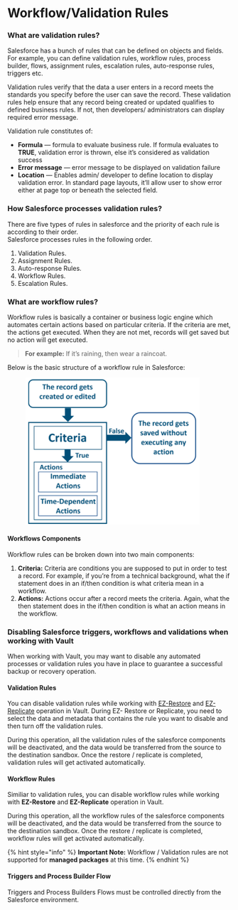 # Workflow/Validation Rules

### What are validation rules? <a href="#what-are-validation-rules" id="what-are-validation-rules"></a>

Salesforce has a bunch of rules that can be defined on objects and fields. For example, you can define validation rules, workflow rules, process builder, flows, assignment rules, escalation rules, auto-response rules, triggers etc.

Validation rules verify that the data a user enters in a record meets the standards you specify before the user can save the record. These validation rules help ensure that any record being created or updated qualifies to defined business rules. If not, then developers/ administrators can display required error message.

Validation rule constitutes of:

* **Formula** — formula to evaluate business rule. If formula evaluates to **TRUE**, validation error is thrown, else it’s considered as validation success
* **Error message** — error message to be displayed on validation failure
* **Location** — Enables admin/ developer to define location to display validation error. In standard page layouts, it’ll allow user to show error either at page top or beneath the selected field.

### How Salesforce processes validation rules? <a href="#how-salesforce-processes-validation-rules" id="how-salesforce-processes-validation-rules"></a>

There are five types of rules in salesforce and the priority of each rule is according to their order.\
Salesforce processes rules in the following order.

1. Validation Rules.
2. Assignment Rules.
3. Auto-response Rules.
4. Workflow Rules.
5. Escalation Rules.

### What are workflow rules? <a href="#what-are-workflow-rules" id="what-are-workflow-rules"></a>

Workflow rules is basically a container or business logic engine which automates certain actions based on particular criteria. If the criteria are met, the actions get executed. When they are not met, records will get saved but no action will get executed.

> **For example:** If it’s raining, then wear a raincoat.

Below is the basic structure of a workflow rule in Salesforce:

<figure><img src="../../../.gitbook/assets/image (138).png" alt="" width="393"><figcaption></figcaption></figure>

#### Workflows Components <a href="#workflows-components" id="workflows-components"></a>

Workflow rules can be broken down into two main components:

1. **Criteria:** Criteria are conditions you are supposed to put in order to test a record. For example, if you’re from a technical background, what the if statement does in an if/then condition is what criteria mean in a workflow.
2. **Actions:** Actions occur after a record meets the criteria. Again, what the then statement does in the if/then condition is what an action means in the workflow.

### Disabling Salesforce triggers, workflows and validations when working with Vault <a href="#disabling-salesforce-triggers-workflows-and-validations-when-working-with-vault" id="disabling-salesforce-triggers-workflows-and-validations-when-working-with-vault"></a>

When working with Vault, you may want to disable any automated processes or validation rules you have in place to guarantee a successful backup or recovery operation.

#### Validation Rules <a href="#validation-rules" id="validation-rules"></a>

You can disable validation rules while working with [EZ-Restore](../vault-features/restore/restoring-the-metadata-data-to-the-salesforce-org.md) and [EZ-Replicate](../vault-features/replicate/replicating-objects-between-two-salesforce-orgs.md) operation in Vault. During EZ- Restore or Replicate, you need to select the data and metadata that contains the rule you want to disable and then turn off the validation rules.

During this operation, all the validation rules of the salesforce components will be deactivated, and the data would be transferred from the source to the destination sandbox. Once the restore / replicate is completed, validation rules will get activated automatically.

#### Workflow Rules <a href="#workflow-rules" id="workflow-rules"></a>

Similiar to validation rules, you can disable workflow rules while working with **EZ-Restore** and **EZ-Replicate** operation in Vault.

During this operation, all the workflow rules of the salesforce components will be deactivated, and the data would be transferred from the source to the destination sandbox. Once the restore / replicate is completed, workflow rules will get activated automatically.

{% hint style="info" %}
**Important Note:** Workflow / Validation rules are not supported for **managed packages** at this time.
{% endhint %}

#### Triggers and Process Builder Flow <a href="#triggers-and-process-builder-flow" id="triggers-and-process-builder-flow"></a>

Triggers and Process Builders Flows must be controlled directly from the Salesforce environment.
